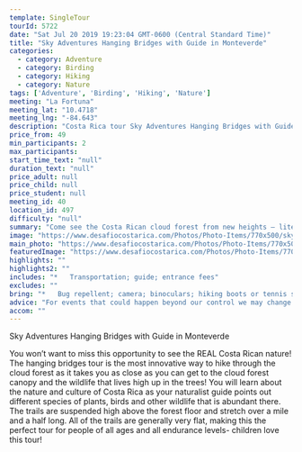 ```yaml
---
template: SingleTour
tourId: 5722
date: "Sat Jul 20 2019 19:23:04 GMT-0600 (Central Standard Time)"
title: "Sky Adventures Hanging Bridges with Guide in Monteverde"
categories: 
  - category: Adventure
  - category: Birding
  - category: Hiking
  - category: Nature
tags: ['Adventure', 'Birding', 'Hiking', 'Nature']
meeting: "La Fortuna"
meeting_lat: "10.4718"
meeting_lng: "-84.643"
description: "Costa Rica tour Sky Adventures Hanging Bridges with Guide in Monteverde, id 5722"
price_from: 49
min_participants: 2
max_participants: 
start_time_text: "null"
duration_text: "null"
price_adult: null
price_child: null
price_student: null
meeting_id: 40
location_id: 497
difficulty: "null"
summary: "Come see the Costa Rican cloud forest from new heights – literally! See breathtaking views of the cloud forest and learn about Costa Rican wildlife and plants, all from way up high in the forest canopy! The hanging bridges tour is the most innovative way to hike through the rainforest as it takes you as close as you can get to the cloud forest canopy and it’s inhabitants that live high up in the trees. This is the perfect tour for nature lovers, birdwatchers and people of all ages..."
image: "https://www.desafiocostarica.com/Photos/Photo-Items/770x500/sky-adventures-hanging-bridges---guided---monteverde-1.jpg"
main_photo: "https://www.desafiocostarica.com/Photos/Photo-Items/770x500/sky-adventures-hanging-bridges---guided---monteverde-1.jpg"
featuredImage: "https://www.desafiocostarica.com/Photos/Photo-Items/770x500/sky-adventures-hanging-bridges---guided---monteverde-1.jpg"
highlights: ""
highlights2: ""
includes: "*   Transportation; guide; entrance fees"
excludes: ""
bring: "*   Bug repellent; camera; binoculars; hiking boots or tennis shoes; rain gear"
advice: "For events that could happen beyond our control we may change to a more-suitable tour with an equal or similar adventure-appeal or offer other tour options so you don't miss out on a fun day in Costa Rica. We reserve the right to cancel a trip due to unfavorable conditions & will only run a tour according to our policies. Full refund is given if (on rare occasion) no tour is run."
accom: ""
---
```

Sky Adventures Hanging Bridges with Guide in Monteverde

You won’t want to miss this opportunity to see the REAL Costa Rican nature! The hanging bridges tour is the most innovative way to hike through the cloud forest as it takes you as close as you can get to the cloud forest canopy and the wildlife that lives high up in the trees! You will learn about the nature and culture of Costa Rica as your naturalist guide points out different species of plants, birds and other wildlife that is abundant there. The trails are suspended high above the forest floor and stretch over a mile and a half long. All of the trails are generally very flat, making this the perfect tour for people of all ages and all endurance levels- children love this tour!